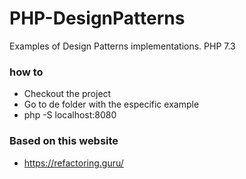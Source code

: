 # PHP-DesignPatterns

Examples of Design Patterns implementations. 
PHP 7.3

### how to
* Checkout the project
* Go to de folder with the especific example
*   php -S localhost:8080

### Based on this website
* https://refactoring.guru/

